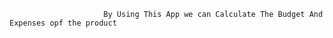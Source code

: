                          By Using This App we can Calculate The Budget And Expenses opf the product
